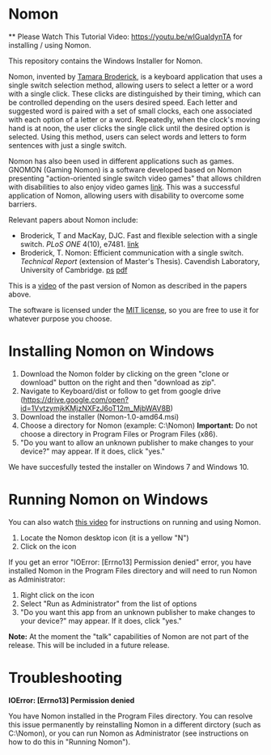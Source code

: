 Nomon
================
** Please Watch This Tutorial Video: https://youtu.be/wIGuaIdynTA for installing / using Nomon. 

This repository contains the Windows Installer for Nomon.

Nomon, invented by [Tamara Broderick](http://people.csail.mit.edu/tbroderick/index.html), is a keyboard application that uses a single switch selection method, allowing users to select a letter or a word with a single click. These clicks are distinguished by their timing, which can be controlled depending on the users desired speed. Each letter and suggested word is paired with a set of small clocks, each one associated with each option of a letter or a word. Repeatedly, when the clock's moving hand is at noon, the user clicks the single click until the desired option is selected. Using this method, users can select words and letters to form sentences with just a single switch.

Nomon has also been used in different applications such as games. GNOMON (Gaming Nomon) is a software developed based on Nomon presenting "action-oriented single switch video games" that allows children with disabilities to also enjoy video games [link](https://dl.acm.org/citation.cfm?id=3085957). This was a successful application of Nomon, allowing users with disability to overcome some barriers.

Relevant papers about Nomon include:
- Broderick, T and MacKay, DJC. Fast and flexible selection with a single switch. *PLoS ONE* 4(10), e7481. [link](http://journals.plos.org/plosone/article?id=10.1371/journal.pone.0007481)
- Broderick, T. Nomon: Efficient communication with a single switch. *Technical Report* (extension of Master's Thesis). Cavendish Laboratory, University of Cambridge. [ps](http://www.inference.org.uk/nomon/files/nomon_tech_report.ps) [pdf](http://www.inference.org.uk/nomon/files/nomon_tech_report.pdf)

This is a [video](https://www.youtube.com/watch?v=qktEuZW92qY&fmt=22)
 of the past version of Nomon as described in the papers above.

The software is licensed under the [MIT license](https://opensource.org/licenses/MIT), so you are free to use it for whatever purpose you choose.

Installing Nomon on Windows
================
1. Download the Nomon folder by clicking on the green "clone or download" button on the right and then "download as zip".
2. Navigate to Keyboard/dist or follow to get from google drive (https://drive.google.com/open?id=1VvtzymjkKMjzNXFzJ6oT12m_MjbWAV8B)
3. Download the installer (Nomon-1.0-amd64.msi)
4. Choose a directory for Nomon (example: C:\Nomon) **Important:** Do not choose a directory in Program Files or Program Files (x86).
5. "Do you want to allow an unknown publisher to make changes to your device?" may appear. If it does, click "yes."

We have succesfully tested the installer on Windows 7 and Windows 10.

Running Nomon on Windows
============
You can also watch [this video](https://youtu.be/fv-WvW0JktE) for instructions on running and using Nomon.
1. Locate the Nomon desktop icon (it is a yellow "N")
2. Click on the icon

If you get an error "IOError: [Errno13] Permission denied" error, you have installed Nomon in the Program Files directory and will need to run Nomon as Administrator:
1. Right click on the icon
2. Select "Run as Administrator" from the list of options
3. "Do you want this app from an unknown publisher to make changes to your device?" may appear. If it does, click "yes."

**Note:** At the moment the "talk" capabilities of Nomon are not part of the release. This will be included in a future release.

Troubleshooting
====================
**IOError: [Errno13] Permission denied**

You have Nomon installed in the Program Files directory. You can resolve this issue permanently by reinstalling Nomon in a different dirctory (such as C:\Nomon), or you can run Nomon as Administrator (see instructions on how to do this in "Running Nomon").
